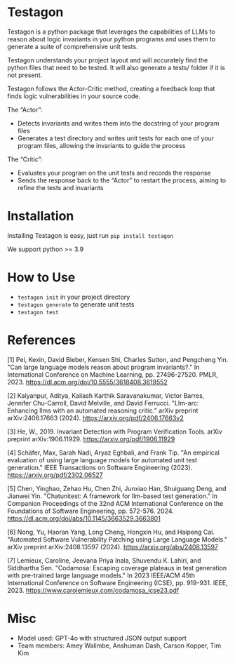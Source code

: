 # Testagon

Testagon is a python package that leverages the capabilities of LLMs to reason about logic invariants in your python programs and uses them to generate a suite of comprehensive unit tests. 

Testagon understands your project layout and will accurately find the python files that need to be tested. It will also generate a tests/ folder if it is not present. 

Testagon follows the Actor-Critic method, creating a feedback loop that finds logic vulnerabilities in your source code. 

The “Actor”:
- Detects invariants and writes them into the docstring of your program files
- Generates a test directory and writes unit tests for each one of your program files, allowing the invariants to guide the process

The “Critic”:
- Evaluates your program on the unit tests and records the response
- Sends the response back to the “Actor” to restart the process, aiming to refine the tests and invariants

# Installation

Installing Testagon is easy, just run `pip install testagon`

We support python >= 3.9

# How to Use

- `testagon init` in your project directory
- `testagon generate` to generate unit tests
- `testagon test`

# References
<a id="1">[1]</a>
Pei, Kexin, David Bieber, Kensen Shi, Charles Sutton, and Pengcheng Yin. "Can large language models reason about program invariants?." In International Conference on Machine Learning, pp. 27496-27520. PMLR, 2023. https://dl.acm.org/doi/10.5555/3618408.3619552

<a id="2">[2]</a>
Kalyanpur, Aditya, Kailash Karthik Saravanakumar, Victor Barres, Jennifer Chu-Carroll, David Melville, and David Ferrucci. "Llm-arc: Enhancing llms with an automated reasoning critic." arXiv preprint arXiv:2406.17663 (2024). https://arxiv.org/pdf/2406.17663v2

<a id="3">[3]</a> 
He, W., 2019. Invariant Detection with Program Verification Tools. arXiv preprint arXiv:1906.11929. https://arxiv.org/pdf/1906.11929

<a id="4">[4]</a> 
Schäfer, Max, Sarah Nadi, Aryaz Eghbali, and Frank Tip. "An empirical evaluation of using large language models for automated unit test generation." IEEE Transactions on Software Engineering (2023). https://arxiv.org/pdf/2302.06527

<a id="5">[5]</a> 
Chen, Yinghao, Zehao Hu, Chen Zhi, Junxiao Han, Shuiguang Deng, and Jianwei Yin. "Chatunitest: A framework for llm-based test generation." In Companion Proceedings of the 32nd ACM International Conference on the Foundations of Software Engineering, pp. 572-576. 2024. https://dl.acm.org/doi/abs/10.1145/3663529.3663801

<a id="6">[6]</a> 
Nong, Yu, Haoran Yang, Long Cheng, Hongxin Hu, and Haipeng Cai. "Automated Software Vulnerability Patching using Large Language Models." arXiv preprint arXiv:2408.13597 (2024). https://arxiv.org/abs/2408.13597

<a id="7">[7]</a> 
Lemieux, Caroline, Jeevana Priya Inala, Shuvendu K. Lahiri, and Siddhartha Sen. "Codamosa: Escaping coverage plateaus in test generation with pre-trained large language models." In 2023 IEEE/ACM 45th International Conference on Software Engineering (ICSE), pp. 919-931. IEEE, 2023. https://www.carolemieux.com/codamosa_icse23.pdf

# Misc
- Model used: GPT-4o with structured JSON output support
- Team members: Amey Walimbe, Anshuman Dash, Carson Kopper, Tim Kim
